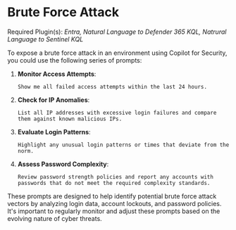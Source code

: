 # Brute Force Attack

Required Plugin(s): *Entra, Natural Language to Defender 365 KQL, Natrural Language to Sentinel KQL*

To expose a brute force attack in an environment using Copilot for Security, you could use the following series of prompts:

1. **Monitor Access Attempts**:
   ```
   Show me all failed access attempts within the last 24 hours.
   ```

2. **Check for IP Anomalies**:
   ```
   List all IP addresses with excessive login failures and compare them against known malicious IPs.
   ```

3. **Evaluate Login Patterns**:
   ```
   Highlight any unusual login patterns or times that deviate from the norm.
   ```

4. **Assess Password Complexity**:
   ```
   Review password strength policies and report any accounts with passwords that do not meet the required complexity standards.
   ```

These prompts are designed to help identify potential brute force attack vectors by analyzing login data, account lockouts, and password policies. It's important to regularly monitor and adjust these prompts based on the evolving nature of cyber threats.

